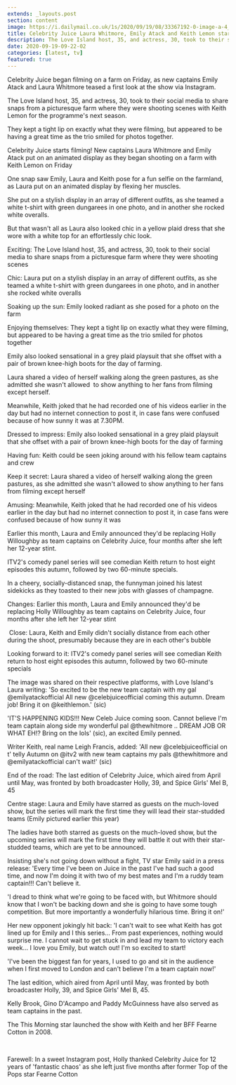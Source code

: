 ```yaml
---
extends: _layouts.post
section: content
image: https://i.dailymail.co.uk/1s/2020/09/19/08/33367192-0-image-a-4_1600501214295.jpg 
title: Celebrity Juice Laura Whitmore, Emily Atack and Keith Lemon start filming 
description: The Love Island host, 35, and actress, 30, took to their social media to share snaps from a picturesque farm, where they were filming on Friday. 
date: 2020-09-19-09-22-02 
categories: [latest, tv] 
featured: true 
--- 
```

Celebrity Juice began filming on a farm on Friday, as new captains Emily Atack and Laura Whitmore teased a first look at the show via Instagram.

The Love Island host, 35, and actress, 30, took to their social media to share snaps from a picturesque farm where they were shooting scenes with Keith Lemon for the programme's next season.

They kept a tight lip on exactly what they were filming, but appeared to be having a great time as the trio smiled for photos together.

Celebrity Juice starts filming! New captains Laura Whitmore and Emily Atack put on an animated display as they began shooting on a farm with Keith Lemon on Friday

One snap saw Emily, Laura and Keith pose for a fun selfie on the farmland, as Laura put on an animated display by flexing her muscles.

She put on a stylish display in an array of different outfits, as she teamed a white t-shirt with green dungarees in one photo, and in another she rocked white overalls. 

But that wasn't all as Laura also looked chic in a yellow plaid dress that she wore with a white top for an effortlessly chic look. 

Exciting: The Love Island host, 35, and actress, 30, took to their social media to share snaps from a picturesque farm where they were shooting scenes

Chic: Laura put on a stylish display in an array of different outfits, as she teamed a white t-shirt with green dungarees in one photo, and in another she rocked white overalls

Soaking up the sun: Emily looked radiant as she posed for a photo on the farm

Enjoying themselves: They kept a tight lip on exactly what they were filming, but appeared to be having a great time as the trio smiled for photos together

Emily also looked sensational in a grey plaid playsuit that she offset with a pair of brown knee-high boots for the day of farming.

Laura shared a video of herself walking along the green pastures, as she admitted she wasn't allowed  to show anything to her fans from filming except herself.

Meanwhile, Keith joked that he had recorded one of his videos earlier in the day but had no internet connection to post it, in case fans were confused because of how sunny it was at 7.30PM. 

Dressed to impress: Emily also looked sensational in a grey plaid playsuit that she offset with a pair of brown knee-high boots for the day of farming

Having fun: Keith could be seen joking around with his fellow team captains and crew

Keep it secret: Laura shared a video of herself walking along the green pastures, as she admitted she wasn't allowed to show anything to her fans from filming except herself

Amusing: Meanwhile, Keith joked that he had recorded one of his videos earlier in the day but had no internet connection to post it, in case fans were confused because of how sunny it was

Earlier this month, Laura and Emily announced they'd be replacing Holly Willoughby as team captains on Celebrity Juice, four months after she left her 12-year stint.

ITV2's comedy panel series will see comedian Keith return to host eight episodes this autumn, followed by two 60-minute specials. 

In a cheery, socially-distanced snap, the funnyman joined his latest sidekicks as they toasted to their new jobs with glasses of champagne.

Changes: Earlier this month, Laura and Emily announced they'd be replacing Holly Willoughby as team captains on Celebrity Juice, four months after she left her 12-year stint

 Close: Laura, Keith and Emily didn't socially distance from each other during the shoot, presumably because they are in each other's bubble

Looking forward to it: ITV2's comedy panel series will see comedian Keith return to host eight episodes this autumn, followed by two 60-minute specials

The image was shared on their respective platforms, with Love Island's Laura writing: 'So excited to be the new team captain with my gal @emilyatackofficial All new @celebjuiceofficial coming this autumn. Dream job! Bring it on @keithlemon.' (sic)

'IT'S HAPPENING KIDS!!! New Celeb Juice coming soon. Cannot believe I'm team captain along side my wonderful pal @thewhitmore .. DREAM JOB OR WHAT EH!? Bring on the lols' (sic), an excited Emily penned.

Writer Keith, real name Leigh Francis, added: 'All new @celebjuiceofficial on t' telly Autumn on @itv2 with new team captains my pals @thewhitmore and @emilyatackofficial can't wait!' (sic)

End of the road: The last edition of Celebrity Juice, which aired from April until May, was fronted by both broadcaster Holly, 39, and Spice Girls' Mel B, 45

Centre stage: Laura and Emily have starred as guests on the much-loved show, but the series will mark the first time they will lead their star-studded teams (Emily pictured earlier this year)

The ladies have both starred as guests on the much-loved show, but the upcoming series will mark the first time they will battle it out with their star-studded teams, which are yet to be announced. 

Insisting she's not going down without a fight, TV star Emily said in a press release: 'Every time I've been on Juice in the past I've had such a good time, and now I'm doing it with two of my best mates and I'm a ruddy team captain!!! Can't believe it. 

'I dread to think what we're going to be faced with, but Whitmore should know that I won't be backing down and she is going to have some tough competition. But more importantly a wonderfully hilarious time. Bring it on!'

Her new opponent jokingly hit back: 'I can't wait to see what Keith has got lined up for Emily and I this series… From past experiences, nothing would surprise me. I cannot wait to get stuck in and lead my team to victory each week… I love you Emily, but watch out! I'm so excited to start!

'I've been the biggest fan for years, I used to go and sit in the audience when I first moved to London and can't believe I'm a team captain now!' 

The last edition, which aired from April until May, was fronted by both broadcaster Holly, 39, and Spice Girls' Mel B, 45.

Kelly Brook, Gino D'Acampo and Paddy McGuinness have also served as team captains in the past. 

The This Morning star launched the show with Keith and her BFF Fearne Cotton in 2008.

 

Farewell: In a sweet Instagram post, Holly thanked Celebrity Juice for 12 years of 'fantastic chaos' as she left just five months after former Top of the Pops star Fearne Cotton

